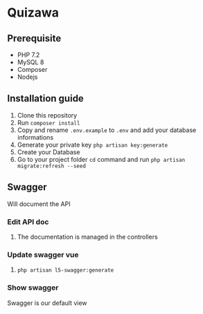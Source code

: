 # Quizawa

## Prerequisite
- PHP 7.2
- MySQL 8
- Composer
- Nodejs

## Installation guide
1. Clone this repository
2. Run `composer install`
3. Copy and rename `.env.example` to `.env` and add your database informations
4. Generate your private key `php artisan key:generate`
5. Create your Database
6. Go to your project folder `cd` command and run `php artisan migrate:refresh --seed`

## Swagger
Will document the API

### Edit API doc
1. The documentation is managed in the controllers

### Update swagger vue
1. `php artisan l5-swagger:generate`

### Show swagger
Swagger is our default view
